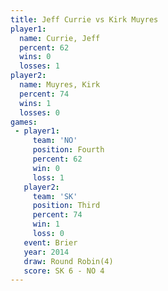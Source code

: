 ```yaml
---
title: Jeff Currie vs Kirk Muyres
player1:            
  name: Currie, Jeff
  percent: 62       
  wins: 0           
  losses: 1         
player2:            
  name: Muyres, Kirk
  percent: 74       
  wins: 1           
  losses: 0         
games:
 - player1:          
     team: 'NO'      
     position: Fourth
     percent: 62     
     win: 0          
     loss: 1         
   player2:         
     team: 'SK'     
     position: Third
     percent: 74    
     win: 1         
     loss: 0        
   event: Brier        
   year: 2014          
   draw: Round Robin(4)
   score: SK 6 - NO 4  
---
```

